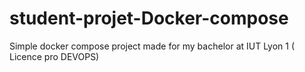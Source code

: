 # student-projet-Docker-compose
Simple docker compose project made for my bachelor at IUT Lyon 1 ( Licence pro DEVOPS)
